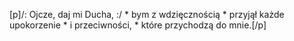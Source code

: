 [p]/: Ojcze, daj mi Ducha, :/ * bym z wdzięcznością * przyjął każde upokorzenie * i przeciwności, * które przychodzą do mnie.[/p]